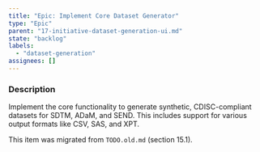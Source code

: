 ```yaml
---
title: "Epic: Implement Core Dataset Generator"
type: "Epic"
parent: "17-initiative-dataset-generation-ui.md"
state: "backlog"
labels:
  - "dataset-generation"
assignees: []
---
```


### Description

Implement the core functionality to generate synthetic, CDISC-compliant datasets for SDTM, ADaM, and SEND. This includes support for various output formats like CSV, SAS, and XPT.

This item was migrated from `TODO.old.md` (section 15.1).
